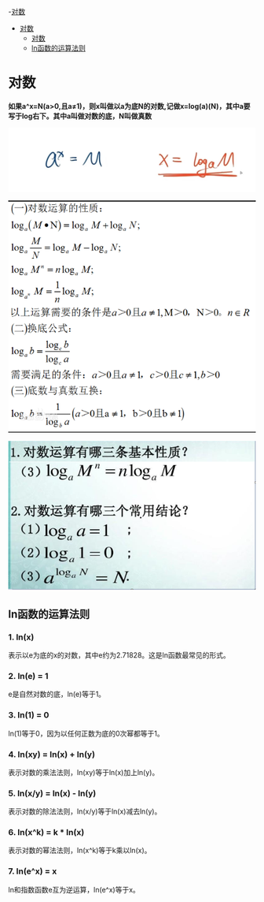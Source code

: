 -[对数](#对数)
  - [对数](#对数)
    - [对数](#对数-1)
    - [ln函数的运算法则](#ln函数的运算法则)

# 对数

**如果a^x=N(a>0,且a≠1)，则x叫做以a为底N的对数,记做x=log(a)(N)，其中a要写于log右下。其中a叫做对数的底，N叫做真数**



![对数与指数相互转换](https://github.com/timesun135/notebook/blob/master/%E9%AB%98%E6%95%B0/%E5%9B%BE%E7%89%87/%E6%8C%87%E6%95%B0%E4%B8%8E%E5%AF%B9%E6%95%B0%E7%9B%B8%E4%BA%92%E8%BD%AC%E6%8D%A2.jpg?raw=true)

![对数](https://github.com/timesun135/notebook/blob/master/%E9%AB%98%E6%95%B0/%E5%9B%BE%E7%89%87/4f739bcd6c968232c146ccc8910b4be.png?raw=true)


![ 恒等式 ](https://github.com/timesun135/notebook/blob/master/%E9%AB%98%E6%95%B0/%E5%9B%BE%E7%89%87/abd1f5e23a87db39a8a212b50c83ac8.png?raw=true)

## ln函数的运算法则

### 1. ln(x)

表示以e为底的x的对数，其中e约为2.71828。这是ln函数最常见的形式。

### 2. ln(e) = 1

e是自然对数的底，ln(e)等于1。

### 3. ln(1) = 0

ln(1)等于0，因为以任何正数为底的0次幂都等于1。

### 4. ln(xy) = ln(x) + ln(y)

表示对数的乘法法则，ln(xy)等于ln(x)加上ln(y)。

### 5. ln(x/y) = ln(x) - ln(y)

表示对数的除法法则，ln(x/y)等于ln(x)减去ln(y)。

### 6. ln(x^k) = k * ln(x)

表示对数的幂法法则，ln(x^k)等于k乘以ln(x)。

### 7. ln(e^x) = x

ln和指数函数e互为逆运算，ln(e^x)等于x。